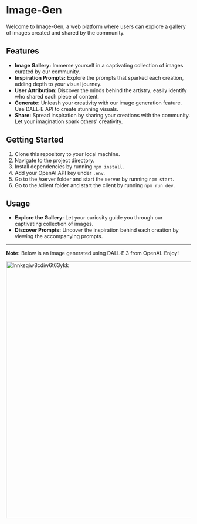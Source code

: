 # Image-Gen

Welcome to Image-Gen, a web platform where users can explore a gallery of images created and shared by the community. 

## Features
- **Image Gallery:** Immerse yourself in a captivating collection of images curated by our community.
- **Inspiration Prompts:** Explore the prompts that sparked each creation, adding depth to your visual journey.
- **User Attribution:** Discover the minds behind the artistry; easily identify who shared each piece of content.
- **Generate:** Unleash your creativity with our image generation feature. Use DALL-E API to create stunning visuals.
- **Share:** Spread inspiration by sharing your creations with the community. Let your imagination spark others' creativity.

## Getting Started
1. Clone this repository to your local machine.
2. Navigate to the project directory.
3. Install dependencies by running `npm install`.
4. Add your OpenAI API key under `.env`.
5. Go to the /server folder and start the server by running `npm start`.
6. Go to the /client folder and start the client by running `npm run dev`.

## Usage
- **Explore the Gallery:** Let your curiosity guide you through our captivating collection of images.
- **Discover Prompts:** Uncover the inspiration behind each creation by viewing the accompanying prompts.

---

**Note:** Below is an image generated using DALL·E 3 from OpenAI. Enjoy!
<div style="margin-top: 10px; margin-bottom: 10px;">
    <img src="https://github.com/Alimzade/Image-Gen/assets/53145081/0b198436-9304-4b1b-9ed9-2d65e0b96cf6" alt="lnnksqiw8cdiw6t63ykk" width="700">
</div>
